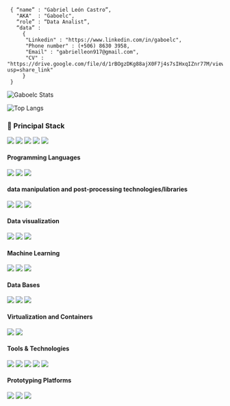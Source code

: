 ```shell
 { “name” : "Gabriel León Castro”,
   "AKA"  : "Gaboelc",
   “role” : “Data Analist”,
   “data” :
     {
      "Linkedin" : "https://www.linkedin.com/in/gaboelc",
      "Phone number" : (+506) 8630 3958,
      "Email" : "gabrielleon917@gmail.com",
      "CV" : "https://drive.google.com/file/d/1rBOgzDKg88ajX0F7j4s7sIHxqIZnr77M/view?usp=share_link"
     }
 }
```

![Gaboelc Stats](http://github-profile-summary-cards.vercel.app/api/cards/profile-details?username=Gaboelc&theme=radical)

![Top Langs](http://github-profile-summary-cards.vercel.app/api/cards/repos-per-language?username=Gaboelc&theme=radical)

<h3>
  🚀 Principal Stack
</h3> 
<p>
  <img src="https://img.shields.io/badge/Python-black?style=for-the-badge&logo=Python">

  <img src="https://img.shields.io/badge/R%20language-black?style=for-the-badge&logo=R">

  <img src="https://img.shields.io/badge/Power%20BI-black?style=for-the-badge&logo=Power%20BI">

  <img src="https://img.shields.io/badge/Jupyter-black?style=for-the-badge&logo=Jupyter">

  <img src="https://img.shields.io/badge/TensorFlow-black?style=for-the-badge&logo=TensorFlow">
</p>
  
<h4>Programming Languages</h4>
<p>
  <img src="https://img.shields.io/badge/Python-black?style=for-the-badge&logo=Python">
  
  <img src="https://img.shields.io/badge/R%20language-black?style=for-the-badge&logo=R">

  <img src="https://img.shields.io/badge/JavaScript-black?style=for-the-badge&logo=javascript">
</p>
<h4>data manipulation and post-processing technologies/libraries</h4>
<p>
  <img src="https://img.shields.io/badge/Pandas-black?style=for-the-badge&logo=pandas">

  <img src="https://img.shields.io/badge/Numpy-black?style=for-the-badge&logo=Numpy">

  <img src="https://img.shields.io/badge/SciPy-black?style=for-the-badge&logo=SciPy">
</p>

<h4>Data visualization</h4>
<p>
  <img src="https://img.shields.io/badge/Plotly-black?style=for-the-badge&logo=Plotly">

  <img src="https://img.shields.io/badge/Power%20BI-black?style=for-the-badge&logo=Power%20BI">

  <img src="https://img.shields.io/badge/Tableau-black?style=for-the-badge&logo=Tableau">
</p>

<h4>Machine Learning</h4>
<p>
  <img src="https://img.shields.io/badge/scikit learn-black?style=for-the-badge&logo=scikit-learn">

  <img src="https://img.shields.io/badge/TensorFlow-black?style=for-the-badge&logo=TensorFlow">

  <img src="https://img.shields.io/badge/Keras-black?style=for-the-badge&logo=Keras">  
</p>

<h4>Data Bases</h4>
<p>
  <img src="https://img.shields.io/badge/MySQL-black?style=for-the-badge&logo=MySQL">

  <img src="https://img.shields.io/badge/Microsoft SQL Server-black?style=for-the-badge&logo=Microsoft SQL Server">

  <img src="https://img.shields.io/badge/MongoDB-black?style=for-the-badge&logo=MongoDB">
</p>

<h4>Virtualization and Containers</h4>
<p>
  <img src="https://img.shields.io/badge/Docker-black?style=for-the-badge&logo=Docker">

  <img src="https://img.shields.io/badge/VirtualBox-black?style=for-the-badge&logo=VirtualBox">
</p>

<h4>Tools & Technologies</h4>
<p>
  <img src="https://img.shields.io/badge/Git-black?style=for-the-badge&logo=git">

  <img src="https://img.shields.io/badge/GitHub-black?style=for-the-badge&logo=github">

  <img src="https://img.shields.io/badge/Linux-black?style=for-the-badge&logo=linux">

  <img src="https://img.shields.io/badge/Visual Studio Code-black?style=for-the-badge&logo=Visual Studio Code">

  <img src="https://img.shields.io/badge/Jupyter-black?style=for-the-badge&logo=Jupyter">
</p>

<h4>Prototyping Platforms</h4>
<p>
  <img src="https://img.shields.io/badge/Arduino-black?style=for-the-badge&logo=Arduino">

  <img src="https://img.shields.io/badge/Adafruit-black?style=for-the-badge&logo=Adafruit">

  <img src="https://img.shields.io/badge/Raspberry%20Pi-black?style=for-the-badge&logo=Raspberry%20Pi">
</p>
